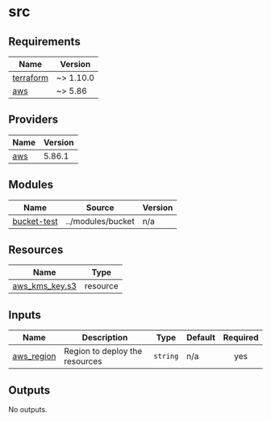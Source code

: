 # src

<!-- BEGIN_TF_DOCS -->
## Requirements

| Name | Version |
|------|---------|
| <a name="requirement_terraform"></a> [terraform](#requirement\_terraform) | ~> 1.10.0 |
| <a name="requirement_aws"></a> [aws](#requirement\_aws) | ~> 5.86 |

## Providers

| Name | Version |
|------|---------|
| <a name="provider_aws"></a> [aws](#provider\_aws) | 5.86.1 |

## Modules

| Name | Source | Version |
|------|--------|---------|
| <a name="module_bucket-test"></a> [bucket-test](#module\_bucket-test) | ../modules/bucket | n/a |

## Resources

| Name | Type |
|------|------|
| [aws_kms_key.s3](https://registry.terraform.io/providers/hashicorp/aws/latest/docs/resources/kms_key) | resource |

## Inputs

| Name | Description | Type | Default | Required |
|------|-------------|------|---------|:--------:|
| <a name="input_aws_region"></a> [aws\_region](#input\_aws\_region) | Region to deploy the resources | `string` | n/a | yes |

## Outputs

No outputs.
<!-- END_TF_DOCS -->
